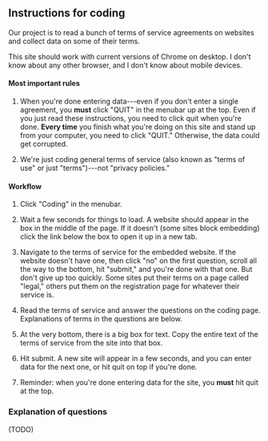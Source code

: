 <h2 class="alert alert-success">Instructions for coding</h2>

Our project is to read a bunch of terms of service agreements on websites and collect data on some of their terms.

This site should work with current versions of Chrome on desktop. I don't know about any other browser, and I don't know about mobile devices.

#### Most important rules

1.  When you're done entering data---even if you don't enter a single agreement, you **must** click "QUIT" in the menubar up at the top. Even if you just read these instructions, you need to click quit when you're done.  **Every time** you finish what you're doing on this site and stand up from your computer, you need to click "QUIT."  Otherwise, the data could get corrupted.  

2.  We're just coding general terms of service (also known as "terms of use" or just "terms")---not "privacy policies."

#### Workflow

1. Click "Coding" in the menubar.

2.  Wait a few seconds for things to load.  A website should appear in the box in the middle of the page.  If it doesn't (some sites block embedding) click the link below the box to open it up in a new tab.

3.  Navigate to the terms of service for the embedded website.  If the website doesn't have one, then click "no" on the first question, scroll all the way to the bottom, hit "submit," and you're done with that one. But don't give up too quickly. Some sites put their terms on a page called "legal," others put them on the registration page for whatever their service is.

4.  Read the terms of service and answer the questions on the coding page. Explanations of terms in the questions are below.

5.  At the very bottom, there is a big box for text.  Copy the entire text of the terms of service from the site into that box.

6.  Hit submit.  A new site will appear in a few seconds, and you can enter data for the next one, or hit quit on top if you're done.

7.  Reminder: when you're done entering data for the site, you **must** hit quit at the top.

### Explanation of questions 

(TODO)
